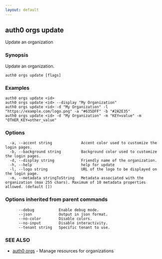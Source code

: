 ```yaml
---
layout: default
---
```

## auth0 orgs update

Update an organization

### Synopsis

Update an organization.

```
auth0 orgs update [flags]
```

### Examples

```
auth0 orgs update <id>
auth0 orgs update <id> --display "My Organization"
auth0 orgs update <id> -d "My Organization" -l "https://example.com/logo.png" -a "#635DFF" -b "#2A2E35"
auth0 orgs update <id> -d "My Organization" -m "KEY=value" -m "OTHER_KEY=other_value"
```

### Options

```
  -a, --accent string             Accent color used to customize the login pages.
  -b, --background string         Background color used to customize the login pages.
  -d, --display string            Friendly name of the organization.
  -h, --help                      help for update
  -l, --logo string               URL of the logo to be displayed on the login page.
  -m, --metadata stringToString   Metadata associated with the organization (max 255 chars). Maximum of 10 metadata properties allowed. (default [])
```

### Options inherited from parent commands

```
      --debug           Enable debug mode.
      --json            Output in json format.
      --no-color        Disable colors.
      --no-input        Disable interactivity.
      --tenant string   Specific tenant to use.
```

### SEE ALSO

* [auth0 orgs](auth0_orgs.md)	 - Manage resources for organizations

